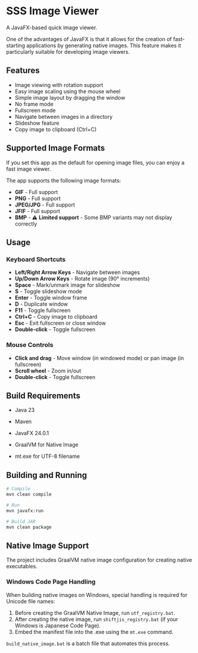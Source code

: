 # SSS Image Viewer

A JavaFX-based quick image viewer.

One of the advantages of JavaFX is that it allows for the creation of fast-starting applications by generating native images. This feature makes it particularly suitable for developing image viewers.

## Features

- Image viewing with rotation support
- Easy image scaling using the mouse wheel
- Simple image layout by dragging the window
- No frame mode
- Fullscreen mode
- Navigate between images in a directory
- Slideshow feature
- Copy image to clipboard (Ctrl+C)

## Supported Image Formats

If you set this app as the default for opening image files, you can enjoy a fast image viewer.

The app supports the following image formats:

- **GIF** - Full support
- **PNG** - Full support
- **JPEG/JPG** - Full support
- **JFIF** - Full support
- **BMP** - ⚠️ **Limited support** - Some BMP variants may not display correctly

## Usage

### Keyboard Shortcuts

- **Left/Right Arrow Keys** - Navigate between images
- **Up/Down Arrow Keys** - Rotate image (90° increments)
- **Space** - Mark/unmark image for slideshow
- **S** - Toggle slideshow mode
- **Enter** - Toggle window frame
- **D** - Duplicate window
- **F11** - Toggle fullscreen
- **Ctrl+C** - Copy image to clipboard
- **Esc** - Exit fullscreen or close window
- **Double-click** - Toggle fullscreen

### Mouse Controls

- **Click and drag** - Move window (in windowed mode) or pan image (in fullscreen)
- **Scroll wheel** - Zoom in/out
- **Double-click** - Toggle fullscreen

## Build Requirements

- Java 23
- Maven
- JavaFX 24.0.1

- GraalVM for Native Image
- mt.exe for UTF-8 filename

## Building and Running

```bash
# Compile
mvn clean compile

# Run
mvn javafx:run

# Build JAR
mvn clean package
```
## Native Image Support

The project includes GraalVM native image configuration for creating native executables.

### Windows Code Page Handling

When building native images on Windows, special handling is required for Unicode file names:

1. Before creating the GraalVM Native Image, run `utf_registry.bat`.
2. After creating the native image, run `shiftjis_registry.bat` (if your Windows is Japanese Code Page).
3. Embed the manifest file into the .exe using the `mt.exe` command.

`build_native_image.bat` is a batch file that automates this process.
